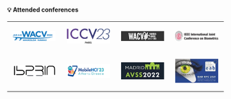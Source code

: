 #### :bulb: Attended conferences


<table>
  <tr>
    <td width="25%">
      <div>
        <p align="center"><img src="../assets/img/experiences/wacv2024.png" style="width:90%;height:auto;"></p>
      </div>
    </td>
    <td width="25%">
      <div>
        <p align="center"><img src="../assets/img/experiences/iccv23.png" style="width:90%;height:auto;"></p>
      </div>
    </td>
    <td width="25%">
      <div>
        <p align="center"><img src="../assets/img/experiences/wacv23.png" style="width:90%;height:auto;"></p>
      </div>
    </td>
    <td width="25%">
      <div>
        <p align="center"><img src="../assets/img/experiences/ijcb.png" style="width:90%;height:auto;"></p>
      </div>
    </td>
  </tr>
  
  <tr>
    <td width="25%">
      <div>
        <p align="center"><img src="../assets/img/experiences/ibpria23.png" style="width:90%;height:auto;"></p>
      </div>
    </td>
    <td width="25%">
      <div>
        <p align="center"><img src="../assets/img/experiences/mobilehci23.png" style="width:90%;height:auto;"></p>
      </div>
    </td>
    <td width="25%">
      <div>
        <p align="center"><img src="../assets/img/experiences/avss22.png" style="width:90%;height:auto;"></p>
      </div>
    </td>
    <td width="25%">
      <div>
        <p align="center"><img src="../assets/img/experiences/eabrpc.png" style="width:90%;height:auto;"></p>
      </div>
    </td>
  </tr>
</table>
